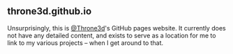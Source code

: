 ## throne3d.github.io

Unsurprisingly, this is [@Throne3d](https://github.com/Throne3d)'s GitHub pages website.
It currently does not have any detailed content, and exists to serve as a location for me to link to my various projects – when I get around to that.
